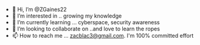 - 👋 Hi, I’m @ZGaines22
- 👀 I’m interested in .. growing my knowledge
- 🌱 I’m currently learning ... cyberspace, security awareness
- 💞️ I’m looking to collaborate on ..and love to learn the ropes 
- 📫 How to reach me ... zacblac3@gmail.com.    I'm 100% committed effort

<!---
ZGaines22/ZGaines22 is a ✨ special ✨ repository because its `README.md` (this file) appears on your GitHub profile.
You can click the Preview link to take a look at your changes.
--->
